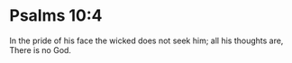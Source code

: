 # Psalms 10:4

In the pride of his face the wicked does not seek him; all his thoughts are, There is no God.
